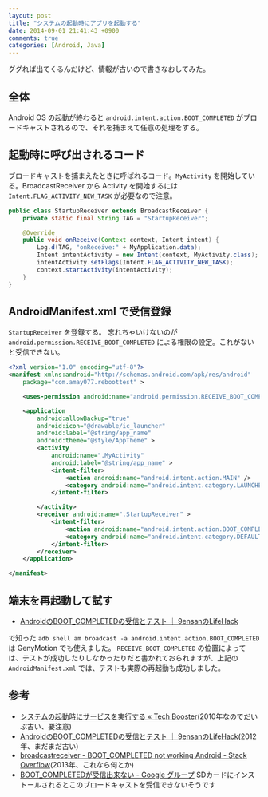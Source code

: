 ```yaml
---
layout: post
title: "システムの起動時にアプリを起動する"
date: 2014-09-01 21:41:43 +0900
comments: true
categories: [Android, Java]
---
```

ググれば出てくるんだけど、情報が古いので書きなおしてみた。
<!--more-->
## 全体

Android OS の起動が終わると ``android.intent.action.BOOT_COMPLETED`` がブロードキャストされるので、それを捕まえて任意の処理をする。


## 起動時に呼び出されるコード

ブロードキャストを捕まえたときに呼ばれるコード。``MyActivity`` を開始している。BroadcastReceiver から Activity を開始するには ``Intent.FLAG_ACTIVITY_NEW_TASK`` が必要なので注意。


```java StartupReceiver.java
public class StartupReceiver extends BroadcastReceiver {
    private static final String TAG = "StartupReceiver";

    @Override
    public void onReceive(Context context, Intent intent) {
        Log.d(TAG, "onReceive:" + MyApplication.data);
        Intent intentActivity = new Intent(context, MyActivity.class);
        intentActivity.setFlags(Intent.FLAG_ACTIVITY_NEW_TASK);
        context.startActivity(intentActivity);
    }
}
```

## AndroidManifest.xml で受信登録

``StartupReceiver`` を登録する。
忘れちゃいけないのが ``android.permission.RECEIVE_BOOT_COMPLETED`` による権限の設定。これがないと受信できない。

```xml AndroidManifest.xml
<?xml version="1.0" encoding="utf-8"?>
<manifest xmlns:android="http://schemas.android.com/apk/res/android"
    package="com.amay077.reboottest" >

    <uses-permission android:name="android.permission.RECEIVE_BOOT_COMPLETED" />

    <application
        android:allowBackup="true"
        android:icon="@drawable/ic_launcher"
        android:label="@string/app_name"
        android:theme="@style/AppTheme" >
        <activity
            android:name=".MyActivity"
            android:label="@string/app_name" >
            <intent-filter>
                <action android:name="android.intent.action.MAIN" />
                <category android:name="android.intent.category.LAUNCHER" />
            </intent-filter>

        </activity>
        <receiver android:name=".StartupReceiver" >
            <intent-filter>
                <action android:name="android.intent.action.BOOT_COMPLETED" />
                <category android:name="android.intent.category.DEFAULT" />
            </intent-filter>
        </receiver>
    </application>

</manifest>
```

## 端末を再起動して試す

* [AndroidのBOOT_COMPLETEDの受信とテスト ｜ 9ensanのLifeHack](http://9ensan.com/blog/smartphone/android/android-boot_completed-adb-shell-am-broadcast/)

で知った ``adb shell am broadcast -a android.intent.action.BOOT_COMPLETED`` は GenyMotion でも使えました。
``RECEIVE_BOOT_COMPLETED`` の位置によっては、テストが成功したりしなかったりだと書かれておられますが、上記の ``AndroidManifest.xml`` では、テストも実際の再起動も成功しました。

## 参考

* [システムの起動時にサービスを実行する « Tech Booster](http://techbooster.jpn.org/andriod/application/1100/)(2010年なのでだいぶ古い、要注意)
* [AndroidのBOOT_COMPLETEDの受信とテスト ｜ 9ensanのLifeHack](http://9ensan.com/blog/smartphone/android/android-boot_completed-adb-shell-am-broadcast/)(2012年、まだまだ古い)
* [broadcastreceiver - BOOT_COMPLETED not working Android - Stack Overflow](http://stackoverflow.com/questions/20441308/boot-completed-not-working-android/20441442#20441442)(2013年、これなら何とか)
* [BOOT_COMPLETEDが受信出来ない - Google グループ](https://groups.google.com/forum/#!topic/android-group-japan/D1EKohMIji0) SDカードにインストールされるとこのブロードキャストを受信できないそうです
